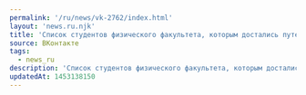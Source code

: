 ```yaml
---
permalink: '/ru/news/vk-2762/index.html'
layout: 'news.ru.njk'
title: 'Список студентов физического факультета, которым достались путевки на зимний отдых. Стипендиаль…'
source: ВКонтакте
tags:
  - news_ru
description: 'Список студентов физического факультета, которым достались путевки на зимний отдых. Стипендиаль…'
updatedAt: 1453138150
---
```

